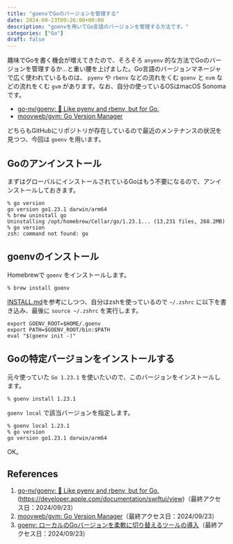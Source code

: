 ```yaml
---
title: "goenvでGoのバージョンを管理する"
date: 2024-09-23T09:26:00+09:00
description: "goenvを用いてGo言語のバージョンを管理する方法です。"
categories: ["Go"]
draft: false
---
```


趣味でGoを書く機会が増えてきたので、そろそろ `anyenv` 的な方法でGoのバージョンを管理するか...と重い腰を上げました。Go言語のバージョンマネージャで広く使われているものは、 `pyenv` や `rbenv` などの流れをくむ `goenv` と `nvm` などの流れをくむ `gvm` があります。なお、自分の使っているOSはmacOS Sonomaです。

- [go-nv/goenv: :blue_car: Like pyenv and rbenv, but for Go.](https://github.com/go-nv/goenv?tab=readme-ov-file)
- [moovweb/gvm: Go Version Manager](https://github.com/moovweb/gvm)

どちらもGitHubにリポジトリが存在しているので最近のメンテナンスの状況を見つつ、今回は `goenv` を用います。

## Goのアンインストール

まずはグローバルにインストールされているGoはもう不要になるので、アンインストールしておきます。

```console
% go version
go version go1.23.1 darwin/arm64
% brew uninstall go
Uninstalling /opt/homebrew/Cellar/go/1.23.1... (13,231 files, 268.2MB)
% go version
zsh: command not found: go
```

## goenvのインストール

Homebrewで `goenv` をインストールします。

```console
% brew install goenv
```

[INSTALL.md](https://github.com/go-nv/goenv/blob/master/INSTALL.md)を参考にしつつ、自分はzshを使っているので `~/.zshrc` に以下を書き込み、最後に `source ~/.zshrc` を実行します。

```shell
export GOENV_ROOT=$HOME/.goenv
export PATH=$GOENV_ROOT/bin:$PATH
eval "$(goenv init -)"
```

## Goの特定バージョンをインストールする

元々使っていた `Go 1.23.1` を使いたいので、このバージョンをインストールします。

```console
% goenv install 1.23.1
```

`goenv local` で該当バージョンを指定します。

```console
% goenv local 1.23.1
% go version
go version go1.23.1 darwin/arm64
```

OK。

## References

1. [go-nv/goenv: :blue_car: Like pyenv and rbenv, but for Go.](https://github.com/go-nv/goenv?tab=readme-ov-file)(https://developer.apple.com/documentation/swiftui/view)（最終アクセス日：2024/09/23）
2. [moovweb/gvm: Go Version Manager](https://github.com/moovweb/gvm)（最終アクセス日：2024/09/23）
3. [goenv: ローカルのGoバージョンを柔軟に切り替えるツールの導入](https://zenn.dev/erueru_tech/articles/13e8512d9312de)（最終アクセス日：2024/09/23）
